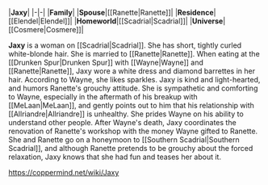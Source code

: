 |**Jaxy**|
|-|-|
|**Family**|
|**Spouse**|[[Ranette\|Ranette]]|
|**Residence**|[[Elendel\|Elendel]]|
|**Homeworld**|[[Scadrial\|Scadrial]]|
|**Universe**|[[Cosmere\|Cosmere]]|

**Jaxy** is a woman on [[Scadrial\|Scadrial]]. She has short, tightly curled white-blonde hair. She is married to [[Ranette\|Ranette]]. When eating at the [[Drunken Spur\|Drunken Spur]] with [[Wayne\|Wayne]] and [[Ranette\|Ranette]], Jaxy wore a white dress and diamond barrettes in her hair. According to Wayne, she likes sparkles.
Jaxy is kind and light-hearted, and humors Ranette's grouchy attitude. She is sympathetic and comforting to Wayne, especially in the aftermath of his breakup with [[MeLaan\|MeLaan]], and gently points out to him that his relationship with [[Allriandre\|Allriandre]] is unhealthy. She prides Wayne on his ability to understand other people. After Wayne's death, Jaxy coordinates the renovation of Ranette's workshop with the money Wayne gifted to Ranette. She and Ranette go on a honeymoon to [[Southern Scadrial\|Southern Scadrial]], and although Ranette pretends to be grouchy about the forced relaxation, Jaxy knows that she had fun and teases her about it.



https://coppermind.net/wiki/Jaxy